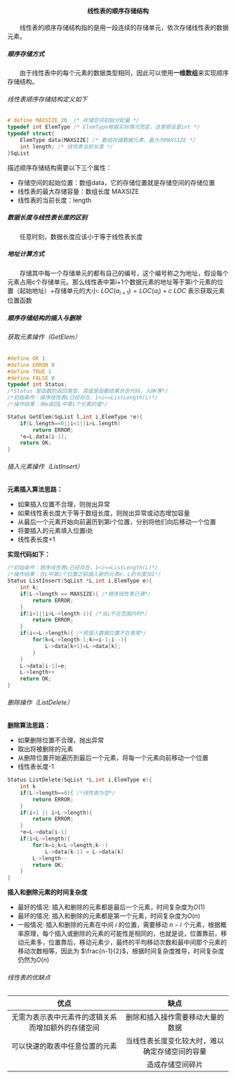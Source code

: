 #### <center>线性表的顺序存储结构</center>
&emsp;&emsp;线性表的顺序存储结构指的是用一段连续的存储单元，依次存储线性表的数据元素。

##### 顺序存储方式
&emsp;&emsp;由于线性表中的每个元素的数据类型相同，因此可以使用**一维数组**来实现顺序存储结构。

###### 线性表顺序存储结构定义如下
``` c
# define MAXSIZE 20  /* 存储空间初始分配量 */
typedef int ElemType /* ElemType根据实际情况而定，这里假设是int */
typedef struct{
    ElemType data[MAXSIZE] /* 数组存储数据元素，最大为MAXSIZE */
    int length; /* 线性表当前长度 */
}SqList
```
描述顺序存储结构需要以下三个属性：
* 存储空间的起始位置：数组data，它的存储位置就是存储空间的存储位置
* 线性表的最大存储容量：数组长度 MAXSIZE
* 线性表的当前长度：length

##### 数据长度与线性表长度的区别
&emsp;&emsp;任意时刻，数据长度应该小于等于线性表长度

##### 地址计算方式
&emsp;&emsp;存储其中每一个存储单元的都有自己的编号，这个编号称之为地址，假设每个元素占用c个存储单元。那么线性表中第i+1个数据元素的地址等于第i个元素的位置（起始地址）+存储单元的大小:
$LOC(a_{i+1}) = LOC(a_{i})+c$
$LOC$ 表示获取元素位置函数

##### 顺序存储结构的插入与删除
###### 获取元素操作（GetElem）
``` c
#define OK 1
#define ERROR 0
#define TRUE 1
#define FALSE 0
typedef int Status;
/*Status 是函数的返回类型，其值是函数结果状态代码，入OK等*/
/*初始条件：顺序线性表L已经存在，1<i<=ListLength(L)*/
/*操作结果：用e返回L中第i个元素的值*/

Status GetElem(SqList l,int i,ElemType *e){
    if(L.length==0||i<1||i>L.length)
        return ERROR;
    *e=L.data[i-1];
    return OK;
}
```
###### 插入元素操作（ListInsert）
**元素插入算法思路：**
* 如果插入位置不合理，则抛出异常
* 如果线性表长度大于等于数组长度，则抛出异常或动态增加容量
* 从最后一个元素开始向前遍历到第i个位置，分别将他们向后移动一个位置
* 将要插入的元素填入位置i处
* 线性表长度+1

**实现代码如下：**
``` c
/*初始条件：顺序线性表L已经存在，1<i<=ListLength(L)*/
/*操作结果：在L中第i个位置之前插入新的元素e，L的长度加1*/
Status ListInsert(SqList *L,int i,ElemType e){
    int k;
    if(L->length == MAXSIZE){ /*顺序线性表已满*/
        return ERROR;
    }
    if(i<1||i>L->length-1){ /*当i不在范围内时*/
        return ERROR;
    }
    if(i<=L->length){ /*若插入数据位置不在表尾*/
        for(k=L->length-1;k>=i-1;i--){
            L->data[k+1]=L->data[k];
        }
    }
    L->data[i-1]=e;
    L->length++
    return OK;
}
```
###### 删除操作（ListDelete）
**删除算法思路：**
* 如果删除位置不合理，抛出异常
* 取出将被删除的元素
* 从删除位置开始遍历到最后一个元素，将每一个元素向前移动一个位置
* 线性表长度-1

``` c
Status ListDelete(SqList *L,int i,ElemType e){
    int k
    if(L->length==0){ /*线性表为空*/
        return ERROR;
    }
    if(i<1 || i>L->length){
        return ERROR;
    }
    *e=L->data[i-1]
    if(i<L->length){
        for(k=i;k<L->length;k--)
            L->data[k-1] = L->data[k]
        L->length--
        return OK;
    }
}
```

**插入和删除元素的时间复杂度**
* 最好的情况: 插入和删除的元素都是最后一个元素，时间复杂度为$O(1)$
* 最坏的情况: 插入和删除的元素都是第一个元素，时间复杂度为$O(n)$
* 一般情况: 插入和删除的元素在中间 $i$ 的位置，需要移动 $n-i$ 个元素，根据概率原理，每个插入或删除的元素的可能性是相同的，也就是说，位置靠前，移动元素多，位置靠后，移动元素少，最终的平均移动次数和最中间那个元素的移动次数相等，因此为 $\frac{n-1}{2}$，根据时间复杂度推导，时间复杂度仍然为$O(n)$

###### 线性表的优缺点
| 优点 | 缺点 |
| :--: | :--: |
| 无需为表示表中元素件的逻辑关系而增加额外的存储空间 | 删除和插入操作需要移动大量的数据  |
| 可以快速的取表中任意位置的元素 | 当线性表长度变化较大时，难以确定存储空间的容量 |
| &nbsp;&emsp; | 造成存储空间碎片 |
